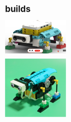 # builds

[ <img src="./lizard1/image.png" alt="alt text" width="200">](./lizard1/readme.md)

[ <img src="./lizard2/image.png" alt="alt text" width="200">](./lizard2/readme.md)